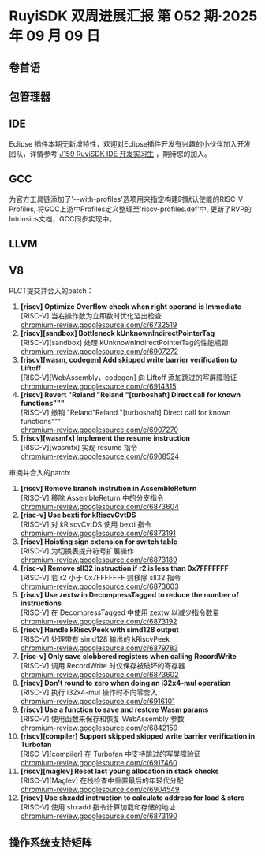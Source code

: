 # RuyiSDK 双周进展汇报  第 052 期·2025 年 09 月 09 日

## 卷首语

## 包管理器

## IDE
Eclipse 插件本期无新增特性，欢迎对Eclipse插件开发有兴趣的小伙伴加入开发团队，详情参考 [J159 RuyiSDK IDE 开发实习生](https://github.com/lazyparser/weloveinterns/blob/master/open-internships.md) ，期待您的加入。

## GCC
为官方工具链添加了'--with-profiles'选项用来指定构建时默认使能的RISC-V Profiles, 将GCC上游中Profiles定义整理至'riscv-profiles.def'中,
更新了RVP的Intrinsics文档，GCC同步实现中。

## LLVM

## V8
PLCT提交并合入的patch：
1. **[riscv] Optimize Overflow check when right operand is Immediate**  
   [RISC-V] 当右操作数为立即数时优化溢出检查  
   [chromium-review.googlesource.com/c/6732519](https://chromium-review.googlesource.com/c/6732519)
2. **[riscv][sandbox] Bottleneck kUnknownIndirectPointerTag**  
   [RISC-V][sandbox] 处理 kUnknownIndirectPointerTag的性能瓶颈  
   [chromium-review.googlesource.com/c/6907272](https://chromium-review.googlesource.com/c/6907272)
3. **[riscv][wasm, codegen] Add skipped write barrier verification to Liftoff**  
   [RISC-V][WebAssembly，codegen] 向 Liftoff 添加跳过的写屏障验证  
   [chromium-review.googlesource.com/c/6914315](https://chromium-review.googlesource.com/c/6914315)
4. **[riscv] Revert "Reland "Reland "[turboshaft] Direct call for known functions"""**  
   [RISC-V] 撤销 "Reland"Reland "[turboshaft] Direct call for known functions"""  
   [chromium-review.googlesource.com/c/6907270](https://chromium-review.googlesource.com/c/6907270)
5. **[riscv][wasmfx] Implement the resume instruction**  
   [RISC-V][wasmfx] 实现 resume 指令  
   [chromium-review.googlesource.com/c/6908524](https://chromium-review.googlesource.com/c/6908524)

审阅并合入的patch:
1. **[riscv] Remove branch instrution in AssembleReturn**  
   [RISC-V] 移除 AssembleReturn 中的分支指令  
   [chromium-review.googlesource.com/c/6873604](https://chromium-review.googlesource.com/c/6873604)
2. **[risc-v] Use bexti for kRiscvCvtDS**  
   [RISC-V] 对 kRiscvCvtDS 使用 bexti 指令  
   [chromium-review.googlesource.com/c/6873191](https://chromium-review.googlesource.com/c/6873191)
3. **[riscv] Hoisting sign extension for switch table**  
   [RISC-V] 为切换表提升符号扩展操作  
   [chromium-review.googlesource.com/c/6873189](https://chromium-review.googlesource.com/c/6873189)
4. **[risc-v] Remove sll32 instruction if r2 is less than 0x7FFFFFFF**  
   [RISC-V] 若 r2 小于 0x7FFFFFFF 则移除 sll32 指令  
   [chromium-review.googlesource.com/c/6873603](https://chromium-review.googlesource.com/c/6873603)
5. **[riscv] Use zextw in DecompressTagged to reduce the number of instructions**  
   [RISC-V] 在 DecompressTagged 中使用 zextw 以减少指令数量  
   [chromium-review.googlesource.com/c/6873192](https://chromium-review.googlesource.com/c/6873192)
6. **[riscv] Handle kRiscvPeek with simd128 output**  
   [RISC-V] 处理带有 simd128 输出的 kRiscvPeek  
   [chromium-review.googlesource.com/c/6879783](https://chromium-review.googlesource.com/c/6879783)
7. **[risc-v] Only save clobbered registers when calling RecordWrite**  
   [RISC-V] 调用 RecordWrite 时仅保存被破坏的寄存器  
   [chromium-review.googlesource.com/c/6873602](https://chromium-review.googlesource.com/c/6873602)
8. **[riscv] Don't round to zero when doing an i32x4-mul operation**  
   [RISC-V] 执行 i32x4-mul 操作时不向零舍入  
   [chromium-review.googlesource.com/c/6916101](https://chromium-review.googlesource.com/c/6916101)
9. **[riscv] Use a function to save and restore Wasm params**  
   [RISC-V] 使用函数来保存和恢复 WebAssembly 参数  
   [chromium-review.googlesource.com/c/6842159](https://chromium-review.googlesource.com/c/6842159)
10. **[riscv][compiler] Support skipped skipped write barrier verification in Turbofan**  
    [RISC-V][compiler] 在 Turbofan 中支持跳过的写屏障验证  
    [chromium-review.googlesource.com/c/6917460](https://chromium-review.googlesource.com/c/6917460)
11. **[riscv][maglev] Reset last young allocation in stack checks**  
    [RISC-V][Maglev] 在栈检查中重置最后的年轻代分配  
    [chromium-review.googlesource.com/c/6904549](https://chromium-review.googlesource.com/c/6904549)
12. **[riscv] Use shxadd instruction to calculate address for load & store**  
    [RISC-V] 使用 shxadd 指令计算加载和存储的地址  
    [chromium-review.googlesource.com/c/6873190](https://chromium-review.googlesource.com/c/6873190)

## 操作系统支持矩阵
